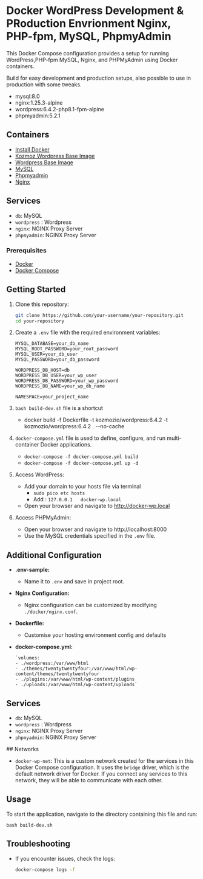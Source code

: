 
# Docker WordPress Development & PRoduction Envrionment Nginx, PHP-fpm, MySQL, PhpmyAdmin 

This Docker Compose configuration provides a setup for running WordPress,PHP-fpm  MySQL, Nginx, and PHPMyAdmin using Docker containers.

Build for easy development and production setups, also possible to use in production with some tweaks.

 - mysql:8.0
 - nginx:1.25.3-alpine
 - wordpress:6.4.2-php8.1-fpm-alpine
 - phpmyadmin:5.2.1


## Containers
- [Install Docker](https://docs.docker.com/get-docker/)
- [Kozmoz Wordpress Base Image](https://hub.docker.com/repository/docker/kozmozio/wordpress/general)
- [Wordpress Base Image](https://github.com/docker-library/wordpress/tree/ac65dab91d64f611e4fa89b5e92903e163d24572/latest/php8.2/fpm-alpine)
- [MySQL](https://hub.docker.com/_/mysql)
- [Phpmyadmin](https://hub.docker.com/_/phpmyadmin)
- [Nginx](https://hub.docker.com/_/nginx)

## Services
- `db`: MySQL 
- `wordpress` : Wordpress
- `nginx`: NGINX Proxy Server
- `phpmyadmin`: NGINX Proxy Server

### Prerequisites
- [Docker](https://docs.docker.com/get-docker/)
- [Docker Compose](https://docs.docker.com/compose/install/)

## Getting Started

1. Clone this repository:

    ```bash
    git clone https://github.com/your-username/your-repository.git
    cd your-repository
    ```

2. Create a `.env` file with the required environment variables:

    ```dotenv
    MYSQL_DATABASE=your_db_name
    MYSQL_ROOT_PASSWORD=your_root_password
    MYSQL_USER=your_db_user
    MYSQL_PASSWORD=your_db_password

    WORDPRESS_DB_HOST=db
    WORDPRESS_DB_USER=your_wp_user
    WORDPRESS_DB_PASSWORD=your_wp_password
    WORDPRESS_DB_NAME=your_wp_db_name

    NAMESPACE=your_project_name
    ```

 3. `bash build-dev.sh` file is a shortcut 
      - docker build -f Dockerfile -t kozmozio/wordpress:6.4.2 -t kozmozio/wordpress:6.4.2 . --no-cache

 4. `docker-compose.yml` file is used to define, configure, and run  multi-container Docker applications.
 
     -  `docker-compose -f docker-compose.yml build`
     -  `docker-compose -f docker-compose.yml up -d` 

5. Access WordPress:

    - Add your domain to your hosts file via terminal
      - `sudo pico etc hosts`
      - Add : `127.0.0.1   docker-wp.local`
    - Open your browser and navigate to http://docker-wp.local


6. Access PHPMyAdmin:

    - Open your browser and navigate to http://localhost:8000
    - Use the MySQL credentials specified in the `.env` file.

## Additional Configuration

- **.env-sample:**
  - Name it to `.env` and save in project root.

- **Nginx Configuration:**
  - Nginx configuration can be customized by modifying `./docker/nginx.conf`.

- **Dockerfile:**
  - Customise your hosting environment config and defaults
  
- **docker-compose.yml:**

      `volumes:
      - ./wordpress:/var/www/html
      - ./themes/twentytwentyfour:/var/www/html/wp-content/themes/twentytwentyfour
      - ./plugins:/var/www/html/wp-content/plugins
      - ./uploads:/var/www/html/wp-content/uploads`


## Services
- `db`: MySQL 
- `wordpress` : Wordpress
- `nginx`: NGINX Proxy Server
- `phpmyadmin`: NGINX Proxy Server

## Networks
- `docker-wp-net`: This is a custom network created for the services in this Docker Compose configuration. It uses the `bridge` driver, which is the default network driver for Docker. If you connect any services to this network, they will be able to communicate with each other.

## Usage

To start the application, navigate to the directory containing this file and run:

`bash build-dev.sh`

## Troubleshooting

- If you encounter issues, check the logs:
  ```bash
  docker-compose logs -f